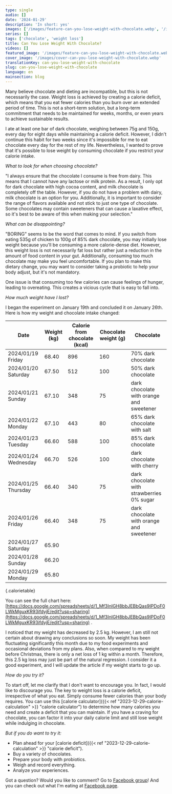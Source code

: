 ```yaml
---
type: single
audio: []
date: '2024-01-29'
description: 'In short: yes'
images: ['/images/feature-can-you-lose-weight-with-chocolate.webp', '/images/cover-can-you-lose-weight-with-chocolate.webp']
series: []
tags: ['chocolate', 'weight loss']
title: Can You Lose Weight With Chocolate?
videos: []
featured_image: '/images/feature-can-you-lose-weight-with-chocolate.webp'
cover_image: '/images/cover-can-you-lose-weight-with-chocolate.webp'
translationKey: can-you-lose-weight-with-chocolate
slug: can-you-lose-weight-with-chocolate
language: en
mainsection: blog
---
```

Many believe chocolate and dieting are incompatible, but this is not necessarily the case. Weight loss is achieved by creating a calorie deficit, which means that you eat fewer calories than you burn over an extended period of time. This is not a short-term solution, but a long-term commitment that needs to be maintained for weeks, months, or even years to achieve sustainable results.

I ate at least one bar of dark chocolate, weighing between 75g and 150g, every day for eight days while maintaining a calorie deficit. However, I didn't continue this habit for two weeks since it's impossible for me to eat chocolate every day for the rest of my life. Nevertheless, I wanted to prove that it's possible to lose weight by consuming chocolate if you restrict your calorie intake.

*What to look for when choosing chocolate?*

"I always ensure that the chocolate I consume is free from dairy. This means that I cannot have any lactose or milk protein. As a result, I only opt for dark chocolate with high cocoa content, and milk chocolate is completely off the table. However, if you do not have a problem with dairy, milk chocolate is an option for you. Additionally, it is important to consider the range of flavors available and not stick to just one type of chocolate. Some chocolates may contain sweeteners that can cause a laxative effect, so it's best to be aware of this when making your selection."

*What can be disappointing?*

"BORING" seems to be the word that comes to mind. If you switch from eating 535g of chicken to 100g of 85% dark chocolate, you may initially lose weight because you'll be consuming a more calorie-dense diet. However, this weight loss is not necessarily fat loss but rather just a reduction in the amount of food content in your gut. Additionally, consuming too much chocolate may make you feel uncomfortable. If you plan to make this dietary change, you may want to consider taking a probiotic to help your body adjust, but it's not mandatory.

One issue is that consuming too few calories can cause feelings of hunger, leading to overeating. This creates a vicious cycle that is easy to fall into.

*How much weight have I lost?*

I began the experiment on January 19th and concluded it on January 26th. Here is how my weight and chocolate intake changed:

| Date                 | Weight (kg) | Calorie from chocolate (kcal) | Chocolate weight (g) | Chocolate                                 |
| -------------------- | ----------- | ----------------------------- | -------------------- | ----------------------------------------- |
| 2024/01/19 Friday    | 68.40       | 896                           | 160                  | 70% dark chocolate                        |
| 2024/01/20 Saturday  | 67.50       | 512                           | 100                  | 50% dark chocolate                        |
| 2024/01/21 Sunday    | 67.10       | 348                           | 75                   | dark chocolate with orange and sweetener  |
| 2024/01/22 Monday    | 67.10       | 443                           | 80                   | 65% dark chocolate with salt              |
| 2024/01/23 Tuesday   | 66.60       | 588                           | 100                  | 85% dark chocolate                        |
| 2024/01/24 Wednesday | 66.70       | 526                           | 100                  | dark chocolate with cherry                |
| 2024/01/25 Thursday  | 66.40       | 340                           | 75                   | dark chocolate with strawberries 0% sugar |
| 2024/01/26 Friday    | 66.40       | 348                           | 75                   | dark chocolate with orange and sweetener  |
| 2024/01/27 Saturday  | 65.90       |                               |                      |                                           |
| 2024/01/28 Sunday    | 66.20       |                               |                      |                                           |
| 2024/01/29 Monday    | 65.80       |                               |                      |                                           |
{.calorietable}

You can see the full chart here: [https://docs.google.com/spreadsheets/d/1_Mf3InIGH8bbJEBbQas9IPDoF0LWkMguxKR93ifdyjE/edit?usp=sharing](https://docs.google.com/spreadsheets/d/1_Mf3InIGH8bbJEBbQas9IPDoF0LWkMguxKR93ifdyjE/edit?usp=sharing) .

I noticed that my weight has decreased by 2.5 kg. However, I am still not certain about drawing any conclusions so soon. My weight has been fluctuating significantly this month due to my food experiments and occasional deviations from my plans. Also, when compared to my weight before Christmas, there is only a net loss of 1 kg within a month. Therefore, this 2.5 kg loss may just be part of the natural regression. I consider it a good experiment, and I will update the article if my weight starts to go up.

*How do you try it?*

To start off, let me clarify that I don't want to encourage you. In fact, I would like to discourage you. The key to weight loss is a calorie deficit, irrespective of what you eat. Simply consume fewer calories than your body requires. You can use this [calorie calculator]({{< ref "2023-12-29-calorie-calculation" >}} "calorie calculator") to determine how many calories you need and create a deficit that you can maintain. If you have a craving for chocolate, you can factor it into your daily calorie limit and still lose weight while indulging in chocolate.

*But if you do want to try it:*

* Plan ahead for your [calorie deficit]({{< ref "2023-12-29-calorie-calculation" >}} "calorie deficit").
* Buy a variety of chocolates.
* Prepare your body with probiotics.
* Weigh and record everything.
* Analyze your experiences.

Got a question? Would you like to comment? Go to [Facebook group](https://www.facebook.com/groups/1098348161611343 "Facebook group")! And you can check out what I'm eating at [Facebook page](https://www.facebook.com/simple.rules.for.losing.weight "Facebook page").

